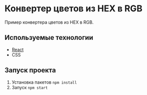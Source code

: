 # Конвертер цветов из HEX в RGB
Пример конвертера цветов из HEX в RGB.

## Используемые технологии
+ [React](https://reactjs.org) 
+ CSS 

## Запуск проекта
1. Установка пакетов
   `npm install`
2. Запуск
   `npm start`
